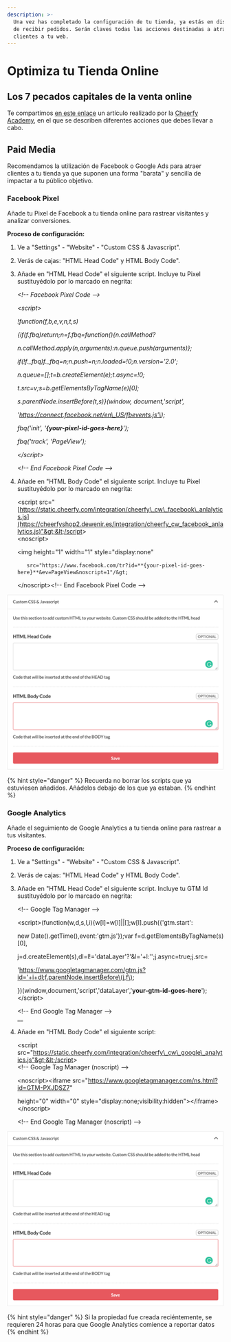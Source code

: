 ```yaml
---
description: >-
  Una vez has completado la configuración de tu tienda, ya estás en disposición
  de recibir pedidos. Serán claves todas las acciones destinadas a atraer a tus
  clientes a tu web.
---
```


# Optimiza tu Tienda Online

## Los 7 pecados capitales de la venta online

Te compartimos [en este enlace](https://www.es.cheerfy.com/academy/los-7-pecados-capitales-de-la-venta-online) un artículo realizado por la [Cheerfy Academy](https://www.es.cheerfy.com/academy), en el que se describen diferentes acciones que debes llevar a cabo.

## Paid Media

Recomendamos la utilización de Facebook o Google Ads para atraer clientes a tu tienda ya que suponen una forma "barata" y sencilla de impactar a tu público objetivo.

### Facebook Pixel

Añade tu Pixel de Facebook a tu tienda online para rastrear visitantes y analizar conversiones.

**Proceso de configuración:**

1. Ve a "Settings" - "Website" - "Custom CSS & Javascript".
2. Verás de cajas: "HTML Head Code" y HTML Body Code".
3. Añade en "HTML Head Code" el siguiente script. Incluye tu Pixel sustituyédolo por lo marcado en negrita:  
  
   _&lt;!-- Facebook Pixel Code --&gt;_

   _&lt;script&gt;_

     _!function\(f,b,e,v,n,t,s\)_

     _{if\(f.fbq\)return;n=f.fbq=function\(\){n.callMethod?_

     _n.callMethod.apply\(n,arguments\):n.queue.push\(arguments\)};_

     _if\(!f.\_fbq\)f.\_fbq=n;n.push=n;n.loaded=!0;n.version='2.0';_

     _n.queue=\[\];t=b.createElement\(e\);t.async=!0;_

     _t.src=v;s=b.getElementsByTagName\(e\)\[0\];_

     _s.parentNode.insertBefore\(t,s\)}\(window, document,'script',_

     _'https://connect.facebook.net/en\_US/fbevents.js'\);_

     _fbq\('init', '**{your-pixel-id-goes-here}**'\);_

     _fbq\('track', 'PageView'\);_

   _&lt;/script&gt;_

   _&lt;!-- End Facebook Pixel Code --&gt;_  

4. Añade en "HTML Body Code" el siguiente script. Incluye tu Pixel sustituyédolo por lo marcado en negrita:  
  
   &lt;script src="[https://static.cheerfy.com/integration/cheerfy\_cw\_facebook\_anlalytics.js](https://cheerfyshop2.dewenir.es/integration/cheerfy_cw_facebook_anlalytics.js)"&gt;&lt;/script&gt;  
   &lt;noscript&gt;

     &lt;img height="1" width="1" style="display:none" 

          src="https://www.facebook.com/tr?id=**{your-pixel-id-goes-here}**&ev=PageView&noscript=1"/&gt;

   &lt;/noscript&gt;&lt;!-- End Facebook Pixel Code --&gt;

![](.gitbook/assets/image%20%2892%29.png)

{% hint style="danger" %}
Recuerda no borrar los scripts que ya estuviesen añadidos. Añádelos debajo de los que ya estaban.
{% endhint %}

### Google Analytics

Añade el seguimiento de Google Analytics a tu tienda online para rastrear a tus visitantes.

**Proceso de configuración:**

1. Ve a "Settings" - "Website" - "Custom CSS & Javascript".
2. Verás de cajas: "HTML Head Code" y HTML Body Code".
3. Añade en "HTML Head Code" el siguiente script. Incluye tu GTM Id sustituyédolo por lo marcado en negrita:  
  
   &lt;!-- Google Tag Manager --&gt;

   &lt;script&gt;\(function\(w,d,s,l,i\){w\[l\]=w\[l\]\|\|\[\];w\[l\].push\({'gtm.start':

   new Date\(\).getTime\(\),event:'gtm.js'}\);var f=d.getElementsByTagName\(s\)\[0\],

   j=d.createElement\(s\),dl=l!='dataLayer'?'&l='+l:'';j.async=true;j.src=

   'https://www.googletagmanager.com/gtm.js?id='+i+dl;f.parentNode.insertBefore\(j,f\);

   }\)\(window,document,'script','dataLayer','**your-gtm-id-goes-here**'\);&lt;/script&gt;

   &lt;!-- End Google Tag Manager --&gt;  
   __

4. Añade en "HTML Body Code" el siguiente script:  
  
   &lt;script src="https://static.cheerfy.com/integration/cheerfy\_cw\_google\_analytics.js"&gt;&lt;/script&gt;  
   &lt;!-- Google Tag Manager \(noscript\) --&gt;

   &lt;noscript&gt;&lt;iframe src="https://www.googletagmanager.com/ns.html?id=GTM-PXJDSZ7"

   height="0" width="0" style="display:none;visibility:hidden"&gt;&lt;/iframe&gt;&lt;/noscript&gt;

   &lt;!-- End Google Tag Manager \(noscript\) --&gt;  

![](.gitbook/assets/image%20%2893%29.png)

{% hint style="danger" %}
Si la propiedad fue creada reciéntemente, se requieren 24 horas para que Google Analytics comience a reportar datos
{% endhint %}

